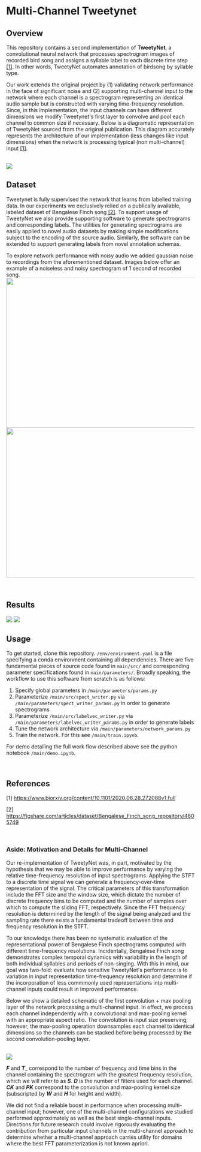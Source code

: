 # Multi-Channel Tweetynet

## Overview

This repository contains a second implementation of **TweetyNet**, a convolutional neural network that processes spectrogram images of recorded bird song and assigns a syllable label to each discrete time step [[1]](#1). In other words, TweetyNet automates annotation of birdsong by syllable type. 

Our work extends the original project by (1) validating network performance in the face of significant noise and (2) supporting multi-channel input to the network where each channel is a spectrogram representing an identical audio sample but is constructed with varying time-frequency resolution. Since, in this implementation, the input channels can have different dimensions we modify Tweetynet's first layer to convolve and pool each channel to common size if necessary. Below is a diagramatic representation of TweetyNet sourced from the original publication. This diagram accurately represents the architecture of our implementation (less changes like input dimensions) when the network is processing typical (non multi-channel) input [[1]](#1).

<br>
<img src="https://github.com/lstrgar/tweetynet/blob/main/main/figs/tweetynet.jpg?raw=true" href="#">
<br>


## Dataset

Tweetynet is fully supervised the network that learns from labelled training data. In our experiments we exclusively relied on a publically available, labeled dataset of Bengalese Finch song [[2]](#2). To support usage of TweetyNet we also provide supporting software to generate spectrograms and corresponding labels. The utilities for generating spectrograms are easily applied to novel audio datasets by making simple modifications subject to the encoding of the source audio. Similarly, the software can be extended to support generating labels from novel annotation schemas. 

To explore network performance with noisy audio we added gaussian noise to recordings from the aforementioned dataset. Images below offer an example of a noiseless and noisy spectrogram of 1 second of recorded song.
<img src="https://github.com/lstrgar/tweetynet/blob/main/main/figs/spectnonoise.png?raw=true" width=1000px height=400px>
<img src="https://github.com/lstrgar/tweetynet/blob/main/main/figs/spectsnr0.5.png?raw=true" width=1000px height=400px>

<br>

## Results

<img src="https://github.com/lstrgar/tweetynet/blob/main/main/figs/accnoise.png">

<img src="https://github.com/lstrgar/tweetynet/blob/main/main/figs/accnonoise.png">

<br> 

## Usage

To get started, clone this repository. ```/env/environment.yaml``` is a file specifying a conda environment containing all dependencies. There are five fundamental pieces of source code found in ```main/src/``` and corresponding parameter specifications found in ```main/parameters/```. Broadly speaking, the workflow to use this software from scratch is as follows:

1. Specify global parameters in ```/main/parameters/params.py```
2. Parameterize ```/main/src/spect_writer.py``` via ```/main/parameters/spect_writer_params.py``` in order to generate spectrograms
3. Parameterize ```/main/src/labelvec_writer.py``` via ```/main/parameters/labelvec_writer_params.py``` in order to generate labels
4. Tune the network architecture via ```/main/parameters/network_params.py```
5. Train the network. For this see ```/main/train.ipynb```. 

For demo detailing the full work flow described above see the python notebook ```/main/demo.ipynb```.

<br>

## References
<a id="1">[1]</a> 
https://www.biorxiv.org/content/10.1101/2020.08.28.272088v1.full

<a id="2">[2]</a>
https://figshare.com/articles/dataset/Bengalese_Finch_song_repository/4805749

<br>

### Aside: Motivation and Details for Multi-Channel

Our re-implementation of TweetyNet was, in part, motivated by the hypothesis that we may be able to improve performance by varying the relative time-frequency resolution of input spectrograms. Applying the STFT to a discrete time signal we can generate a frequency-over-time representation of the signal. The critical parameters of this transformation include the FFT size and the window size, which dictate the number of discrete frequency bins to be computed and the number of samples over which to compute the sliding FFT, respectively. Since the FFT frequency resolution is determined by the length of the signal being analyzed and the sampling rate there exists a fundamental tradeoff between time and frequency resolution in the STFT.

To our knowledge there has been no systematic evaluation of the representational power of Bengalese Finch spectrograms computed with different time-frequency resolutions. Incidentally, Bengalese Finch song demonstrates complex temporal dynamics with variability in the length of both individual syllables and periods of non-singing. With this in mind, our goal was two-fold: evaluate how sensitive TweetyNet's performance is to variation in input representation time-frequency resolution and determine if the incorporation of less commmonly used representations into multi-channel inputs could result in improved performance. 

Below we show a detailed schematic of the first convolution + max pooling layer of the network processing a multi-channel input. In effect, we process each channel independently with a convolutional and max-pooling kernel with an appropriate aspect ratio. The convolution is input size preserving; however, the max-pooling operation downsamples each channel to identical dimensions so the channels can be stacked before being processed by the second convolution-pooling layer.  

<br>
<img src="https://github.com/lstrgar/tweetynet/blob/main/main/figs/frontend.png?raw=true">
<br>

___F___ and ___T____ correspond to the number of frequency and time bins in the channel containing the spectrogram with the greatest frequency resolution, which we will refer to as ***S***. ___D___ is the number of filters used for each channel. ___CK___ and ___PK___ correspond to the convolution and max-pooling kernel size (subscripted by ___W___ and ___H___ for height and width). 

We did not find a reliable boost in performance when processing multi-channel input; however, one of the multi-channel configurations we studied performed approximately as well as the best single-channel inputs. Directions for future research could involve rigorously evaluating the contribution from particular input channels in the multi-channel approach to determine whether a multi-channel approach carries utility for domains where the best FFT parameterization is not known apriori. 
